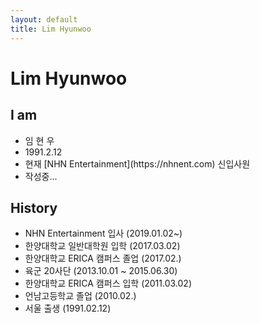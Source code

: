 ```yaml
---
layout: default
title: Lim Hyunwoo
---
```


<div class="post">
	<h1 class="pageTitle">Lim Hyunwoo</h1>
	<h2>I am</h2>
	<ul>
		<li>임 현 우</li>
  		<li>1991.2.12</li>
		<li>현재 [NHN Entertainment](https://nhnent.com) 신입사원</li>
		<li>작성중...</li>
  	</ul>
	<h2>History</h2>
	<ul>
		<li>NHN Entertainment 입사 (2019.01.02~)</li>
  		<li>한양대학교 일반대학원 입학 (2017.03.02)</li>
		<li>한양대학교 ERICA 캠퍼스 졸업 (2017.02.)</li>
		<li>육군 20사단 (2013.10.01 ~ 2015.06.30)</li>
		<li>한양대학교 ERICA 캠퍼스 입학 (2011.03.02)</li>
		<li>언남고등학교 졸업 (2010.02.)</li>
		<li>서울 출생 (1991.02.12)</li>
  	</ul>
</div>
